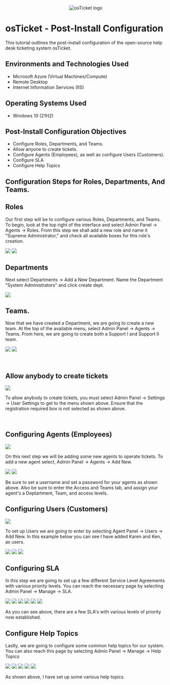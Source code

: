 <p align="center">
<img src="https://i.imgur.com/Clzj7Xs.png" alt="osTicket logo"/>
</p>

<h1>osTicket - Post-Install Configuration</h1>
This tutorial outlines the post-install configuration of the open-source help desk ticketing system osTicket.<br />


<h2>Environments and Technologies Used</h2>

- Microsoft Azure (Virtual Machines/Compute)
- Remote Desktop
- Internet Information Services (IIS)

<h2>Operating Systems Used </h2>

- Windows 10</b> (21H2)

<h2>Post-Install Configuration Objectives</h2>

- Configure Roles, Departments, and Teams.
- Allow anyone to create tickets.
- Configure Agents (Employees), as well as configure Users (Customers).
- Configure SLA
- Configure Help Topics

<h2>Configuration Steps for Roles, Departments, And Teams.</h2>

<h2>Roles</h2>
Our first step will be to configure various Roles, Departments, and Teams. To begin, look at the top right of the interface and select Admin Panel -> Agents -> Roles. From this step we shall add a new role and name it "Supreme Administrator," and check all available boxes for this role's creation.
</p>
</p>
<img src="https://github.com/ashtvanf/osTicket-post-install-config/assets/138221709/9876671e-a245-4fc4-b335-431601ed23aa"/>
<img src="https://github.com/ashtvanf/osTicket-post-install-config/assets/138221709/877551b1-78b6-4233-a629-3a965fe0999c"/>
</p>
</p>
<h2>Departments</h2>
Next select Departments -> Add a New Department. Name the Department "System Administrators" and click create dept. 
</p>
<img src="https://github.com/ashtvanf/osTicket-post-install-config/assets/138221709/e8bb353e-9acf-48ea-aaa8-b989abf55230"/>
</p>
<h2>Teams.</h2>
Now that we have created a Department, we are going to create a new team. At the top of the available menu, 
select Admin Panel -> Agents -> Teams. From here, we are going to create both a Support I and Support II team.
</p>
</p>
<img src="https://github.com/ashtvanf/osTicket-post-install-config/assets/138221709/6deb2d47-e92a-476e-9d5e-67b1ff78a632"/>
<img src="https://github.com/ashtvanf/osTicket-post-install-config/assets/138221709/68f708c1-ac2a-401e-b977-0e893dce3f0c"/>
</p>
</p>
</p>
<br />
<h2>Allow anybody to create tickets</h2>
<p>
<img src="https://github.com/ashtvanf/osTicket-post-install-config/assets/138221709/a03291aa-5de4-401e-a153-0d21a1d62c0a"/>
</p>
</p>
To allow anybody to create tickets, you must select Admin Panel -> Settings -> User Settings to get to the menu shown above. Ensure that the registration required box is not selected as shown above.
</p>
<br />
<h2>Configuring Agents (Employees)</h2>
</p>
</p>
<img src="https://github.com/ashtvanf/osTicket-post-install-config/assets/138221709/1d874011-d737-435e-8d64-8d2925ea3160"/>
</p>
</p>
On this next step we will be adding some new agents to operate tickets. To add a new agent select, Admin Panel -> Agents -> Add New.
</p>
</p>
<img src="https://github.com/ashtvanf/osTicket-post-install-config/assets/138221709/1f5922e7-26a8-4895-ad15-e9d382c59d28"/>
<img src="https://github.com/ashtvanf/osTicket-post-install-config/assets/138221709/684a938d-9029-4e82-b46e-afb43265f988"/>
</p>
</p>
Be sure to set a username and set a password for your agents as shown above. Also be sure to enter the Access and Teams tab, and assign your agent's a Deptartment, Team, and access levels.
</p>
</p>
<h2>Configuring Users (Customers)</h2>
</p>
</p>
<img src="https://github.com/ashtvanf/osTicket-post-install-config/assets/138221709/4beeae02-23c0-4233-9a33-5f521e2aebaf"/>
</p>
</p>
To set up Users we are going to enter by selecting Agent Panel -> Users -> Add New. In this example below you can see I have added Karen and Ken, as users.
</p>
</p>
<img src="https://github.com/ashtvanf/osTicket-post-install-config/assets/138221709/05e22a63-0cb9-4705-87f9-b78909cb98e6"/>
<img src="https://github.com/ashtvanf/osTicket-post-install-config/assets/138221709/555e62a4-189e-4780-a1c3-b275f447177d"/>
<img src="https://github.com/ashtvanf/osTicket-post-install-config/assets/138221709/a89ea96a-73a6-4cb6-91c3-46704b20f3b7"/>
</p>
</p>
<h2>Configuring SLA</h2>
In this step we are going to set up a few different Service Level Agreements with various priority levels. You can reach the necessary page by 
selecting Admin Panel -> Manage -> SLA.
</p>
</p>
<img src="https://github.com/ashtvanf/osTicket-post-install-config/assets/138221709/8e275ae8-315e-4c4c-8d82-c499f0b70cbd"/>
<img src="https://github.com/ashtvanf/osTicket-post-install-config/assets/138221709/c9393594-a6d4-4b23-9149-eee5e4259dda"/>
<img src="https://github.com/ashtvanf/osTicket-post-install-config/assets/138221709/3eea85bc-d384-42d7-b383-e344ed7851b8"/>
<img src="https://github.com/ashtvanf/osTicket-post-install-config/assets/138221709/1583d357-ecb2-4b1d-a77d-58342ce01ff4"/>
<img src="https://github.com/ashtvanf/osTicket-post-install-config/assets/138221709/35c86cc0-e9fb-4aaf-a4e3-6f35eb4c4a33"/>
<img src="https://github.com/ashtvanf/osTicket-post-install-config/assets/138221709/a8f4a289-cf0e-4434-bcc7-4b995500593d"/>
</p>
</p>
As you can see above, there are a few SLA's with various levels of priority now established.
</p>
</p>
<h2>Configure Help Topics</h2>
Lastly, we are going to configure some common help topics for our system. You can also reach this page 
by selecting Admin Panel -> Manage -> Help Topics
</p>
</p>
<img src="https://github.com/ashtvanf/osTicket-post-install-config/assets/138221709/60073db5-e32a-449a-9e4c-85aca8f83ebf"/>
<img src="https://github.com/ashtvanf/osTicket-post-install-config/assets/138221709/b05726e5-2182-45c0-9962-bcf942fab340"/>
<img src="https://github.com/ashtvanf/osTicket-post-install-config/assets/138221709/4f99dc19-286f-4725-bd85-870b633295fc"/>
<img src="https://github.com/ashtvanf/osTicket-post-install-config/assets/138221709/19610ebb-dde6-4748-9969-26fec1e46cc3"/>
<img src="https://github.com/ashtvanf/osTicket-post-install-config/assets/138221709/6a3f8bbb-e919-4adc-9552-d4ac13d583bf"/>
</p>
</p>
As shown above, I have set up some various help topics. 
</p>
</p>
